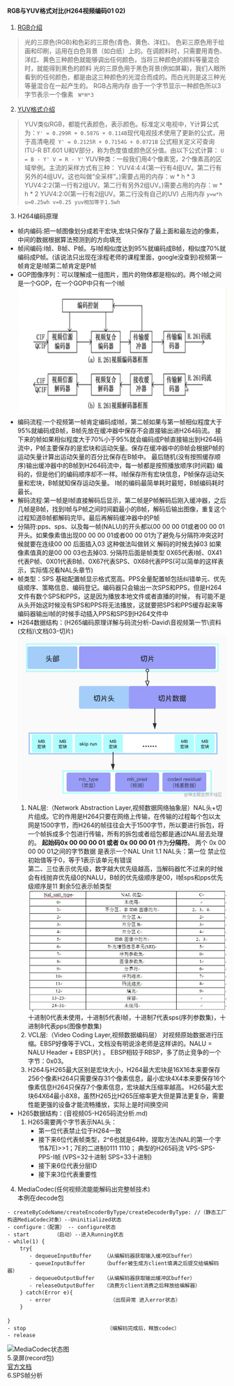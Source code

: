 #### RGB与YUV格式对比(H264视频编码01 02)

1. [RGB介绍](https://zhuanlan.zhihu.com/p/350656532)

> 光的三原色(RGB)和色彩的三原色(青色、黄色、洋红)。
> 色彩三原色用于绘画和印刷，运用在白色背景（如白纸）上的。在调颜料时，只需要用青色、洋红、黄色三种颜色就能够调出任何颜色，当将三种颜色的颜料等量混合时，就能得到黑色的颜料
> 光的三原色用于黑色背景(例如屏幕)，我们人眼所看到的任何颜色，都是由这三种颜色的光混合而成的。而白光则是这三种光等量混合在一起产生的。
> RGB占用内存 由于一个字节显示一种颜色所以3字节表示一个像素 ` W*H*3`

2. [YUV格式介绍](https://blog.csdn.net/liufish992/article/details/122234961)

> YUV类似RGB，都能代表颜色，表示颜色。标准定义电视中，Y计算公式为：`Y' = 0.299R + 0.587G + 0.114B`现代电视技术使用了更新的公式，用于高清电视` Y' = 0.2125R + 0.7154G + 0.0721B`
> 公式相关定义可查询ITU-R BT.601
> U和V部分，称为色度值或颜色区分值。由以下公式计算： `U = B - Y' V = R - Y'`
> YUV种类：一般我们用4个像素宽，2个像素高的区域举例。主流的采样方式有三种：
> YUV4:4:4(第一行有4组UV。第二行有另外的4组UV。这也叫做“全采样”。)需要占用的内存：w * h * 3
> YUV4:2:2(第一行有2组UV。第二行有另外2组UV。)需要占用的内存：w * h * 2
> YUV4:2:0(第一行有2组UV。第二行没有自己的UV) 占用内存 `y=w*h u=0.25wh v=0.25 yuv相加等于1.5wh`

3. H264编码原理

- 帧内编码:把一帧图像划分成若干宏块,宏块只保存了最上面和最左边的像素，中间的数据根据算法预测到的方向填充
- 帧间编码:I帧、B帧、P帧。与I帧相似度达到95%就编码成B帧，相似度70%就编码成P帧。(该说法只出现在涂程老师的课程里面，google没查到)视频第一帧肯定是I帧第二帧肯定是P帧
- GOP图像序列：可以理解成一组图片，图片的物体都是相似的。两个I帧之间是一个GOP，在一个GOP中只有一个I帧
  ![H261编解码码原理框架图](h264frame.png)
- 编码流程:一个视频第一帧肯定编码成I帧，第二帧如果与第一帧相似程度大于95%就编码成B帧，B帧先放在缓冲器中保存不会直接输出进H264码流。
  接下来的帧如果相似程度大于70%小于95%就会编码成P帧直接输出到H264码流中，P帧主要保存的是宏块和运动矢量。保存在缓冲器中的B帧会根据P帧的运动矢量计算出运动矢量的百分比保存在B帧中。
  最后随机(没有按照缓存顺序)输出缓冲器中的B帧到H264码流中，每一帧都是按照播放顺序(时间戳)
  编码的，但是他们的编码顺序却不一样。I帧保存所有宏块信息，P帧保存运动矢量和宏块，B帧就知保存运动矢量。 I帧的编码最简单耗时最短，B帧编码耗时最长。
- 解码流程:第一帧是I帧直接解码后显示，第二帧是P帧解码后刚入缓冲器，之后几帧是B帧，找到I帧与P帧之间时间戳最小的B帧，解码后输出图像，重复这个过程知道B帧都解码完毕。最后再解码缓冲器中的P帧
- 分隔符:pps、sps、以及每一帧(NALU)的开头都以00 00 00 01或者00 00 01开头。如果像素值出现00 00 00 01或者00 00 01为了避免与分隔符冲突这时候就要在连续00 00
  后面插入03 这种做法叫做转义 解码的时候去掉03 如果像素值真的是00 00 03也去掉03. 分隔符后面是帧类型 0X65代表I帧、0X41代表P帧、0X01代表B帧、0X67代表SPS、0X68代表PPS(可以简单的这样表示，实际情况看NAL头章节)
- 帧类型：SPS 基础配置帧显示格式宽高。PPS全量配置帧包括纠错单元、优先级顺序、策略信息、编码登记。编码器只会输出一次SPS和PPS，但是H264文件有数个SPS和PPS，这是因为播放本地文件或者直播的时候，
  有可能不是从头开始这时候没有SPS和PPS将无法播放，这就要把SPS和PPS缓存起来等编码器输出I帧的时候手动插入PPS和SPS到H264文件中  
- H264数据结构：(H265编码原理详解与码流分析-David\音视频第一节\资料(文档)\文档03-切片)
  ![H264详细结构](77.webp)
  1. NAL层:（Network Abstraction Layer,视频数据网络抽象层）NAL头+切片组成。它的作用是H264只要在网络上传输，在传输的过程每个包以太网是1500字节，而H264的帧往往会大于1500字节，所以要进行拆包，将一个帧拆成多个包进行传输，所有的拆包或者组包都是通过NAL层去处理的。
     **起始码0x 00 00 00 01 或者 0x 00 00 01** 作为**分隔符**。 两个 0x 00 00 00 01之间的字节数据 是表示一个NAL Unit
        1.1 NAL头：第一位 禁止位初始值等于0，等于1表示该单元有错误  
                  第二、三位表示优先级，数字越大优先级越高，当解码器忙不过来的时候会有线抛弃优先级0的NALU，B帧的优先级顺序是00，I帧sps和pps优先级顺序是11
                  剩余5位表示帧类型
                  ![帧类型图](72.png)
                  十进制0代表未使用，十进制5代表I帧，十进制7代表sps(序列参数集)，十进制8代表pps(图像参数集)
  2. VCL层:（Video Coding Layer,视频数据编码层） 对视频原始数据进行压缩。EBSP好像等于VCL，文档没有明说涂老师是这样讲的。NALU = NALU Header + EBSP(片) 。
     EBSP相较于RBSP，多了防止竞争的一个字节：0x03。
  3. H264与H265最大区别是宏块大小，H264最大宏块是16X16本来要保存256个像素H264只需要保存31个像素信息，最小宏块4X4本来要保存16个像素信息H264只保存7个像素信息，宏块越大压缩率越高。
     H265最大宏块64X64最小8X8，虽然H265比H265压缩率更大但是算法更复杂，需要性能更强的设备才能流畅播放，实际上是时间换空间
- H265数据结构：(音视频05-H265码流分析.md)
  1. H265需要两个字节表示NAL头：
     - 第一位代表禁止位于H264一致
     - 接下来6位代表帧类型，2^6也就是64种，提取方法(NAL的第一个字节&7E)>>1；7E的二进制0111 1110； 典型的H265码流  VPS-SPS-PPS-I帧 (VPS=32十进制 SPS=33十进制)
     - 接下来6位代表分层ID
     - 接下来3位代表重要性


4. MediaCodec(任何视频流能能解码出完整帧技术)  
本例在decode包
```agsl
- createByCodeName/createEncoderByType/createDecoderByType: //（静态工厂构造MediaCodec对象）--Uninitialized状态
- configure：（配置） -- configure状态
- start        （启动）--进入Running状态
- while(1) {
    try{
       - dequeueInputBuffer    （从编解码器获取输入缓冲区buffer）
       - queueInputBuffer      （buffer被生成方client填满之后提交给编解码器）
       - dequeueOutputBuffer   （从编解码器获取输出缓冲区buffer）
       - releaseOutputBuffer   （消费方client消费之后释放给编解器）
    } catch(Error e){
       - error                   （出现异常 进入error状态）
    }
    
}
- stop                          （编解码完成后，释放codec）
- release
```  

![MediaCodec状态图](https://developer.android.google.cn/images/media/mediacodec_async_states.svg)  
5.录屏(record包)  
[官方文档](https://developer.android.google.cn/guide/topics/large-screens/media-projection)  
6.SPS帧分析
